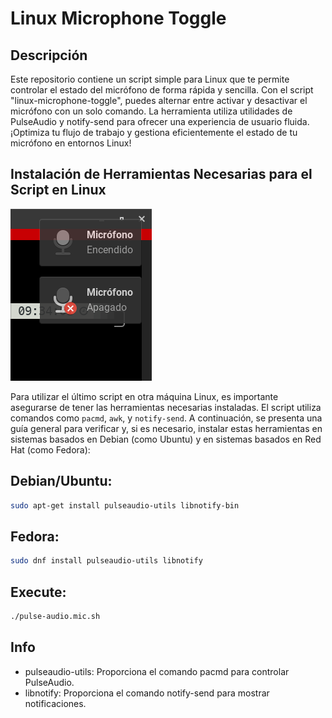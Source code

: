 # Linux Microphone Toggle

## Descripción
Este repositorio contiene un script simple para Linux que te permite controlar el estado del micrófono de forma rápida y sencilla. Con el script "linux-microphone-toggle", puedes alternar entre activar y desactivar el micrófono con un solo comando. La herramienta utiliza utilidades de PulseAudio y notify-send para ofrecer una experiencia de usuario fluida. ¡Optimiza tu flujo de trabajo y gestiona eficientemente el estado de tu micrófono en entornos Linux!

## Instalación de Herramientas Necesarias para el Script en Linux

![Notificaciones](./example.png)

Para utilizar el último script en otra máquina Linux, es importante asegurarse de tener las herramientas necesarias instaladas. El script utiliza comandos como `pacmd`, `awk`, y `notify-send`. A continuación, se presenta una guía general para verificar y, si es necesario, instalar estas herramientas en sistemas basados en Debian (como Ubuntu) y en sistemas basados en Red Hat (como Fedora):


## Debian/Ubuntu:

```bash
sudo apt-get install pulseaudio-utils libnotify-bin
```

## Fedora:

```bash
sudo dnf install pulseaudio-utils libnotify
```

## Execute:

```bash
./pulse-audio.mic.sh
```

## Info
- pulseaudio-utils: Proporciona el comando pacmd para controlar PulseAudio.
- libnotify: Proporciona el comando notify-send para mostrar notificaciones.

